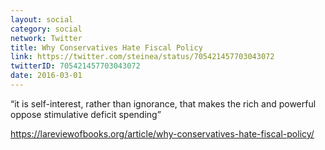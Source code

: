 ```yaml
---
layout: social
category: social
network: Twitter
title: Why Conservatives Hate Fiscal Policy
link: https://twitter.com/steinea/status/705421457703043072
twitterID: 705421457703043072
date: 2016-03-01
---
```


“it is self-interest, rather than ignorance, that makes the rich and powerful oppose stimulative deficit spending”

<https://lareviewofbooks.org/article/why-conservatives-hate-fiscal-policy/>
